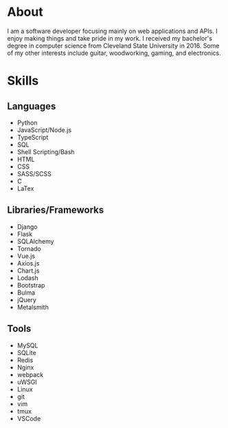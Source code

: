 # About
I am a software developer focusing mainly on web applications and APIs.
I enjoy making things and take pride in my work.
I received my bachelor's degree in computer science from Cleveland State University in 2016.
Some of my other interests include guitar, woodworking, gaming, and electronics.

# Skills
## Languages
 - Python
 - JavaScript/Node.js
 - TypeScript
 - SQL
 - Shell Scripting/Bash
 - HTML
 - CSS
 - SASS/SCSS
 - C
 - LaTex
 
## Libraries/Frameworks
 - Django
 - Flask
 - SQLAlchemy
 - Tornado
 - Vue.js
 - Axios.js
 - Chart.js
 - Lodash
 - Bootstrap
 - Bulma
 - jQuery
 - Metalsmith
 
 ## Tools
  - MySQL
  - SQLite
  - Redis
  - Nginx
  - webpack
  - uWSGI
  - Linux
  - git
  - vim
  - tmux
  - VSCode 
